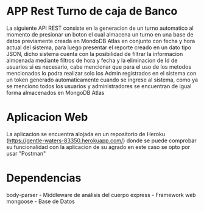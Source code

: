 # APP Rest Turno de caja de Banco
La siguiente API REST consiste en la generacion de un turno automatico al momento de presionar un
boton el cual almacena un turno en una base de datos previamente creada en MondoDB Atlas en conjunto con 
fecha y hora actual del sistema, para luego presentar el reporte creado en un dato tipo JSON, dicho
sistema cuenta con la posibilidad de filtrar la informacion almcenada mediante filtros de hora y fecha
y la eliminacion de Id de usuarios si es necesario, cabe mencionar que para el uso de los metodos mencionados
lo podra realizar solo los Admin registrados en el sistema con un token generado automaticamente cuando se ingrese al
sistema, como ya se menciono todos los usuarios y administradores se encuentran de igual forma almacenados en MongoDB Atlas

 
# Aplicacion Web

La aplicacion se encuentra alojada en un repositorio de Heroku (https://gentle-waters-83350.herokuapp.com/) donde se puede comprobar su funcionalidad con la aplicacion de su agrado en este caso se opto por usar "Postman"


# Dependencias

   body-parser - Middleware de análisis del cuerpo
   express - Framework web
   mongoose - Base de Datos

